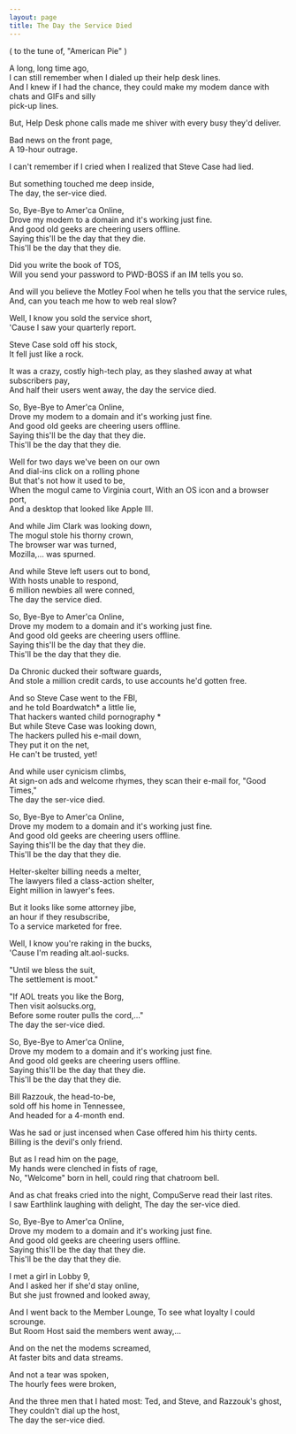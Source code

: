 ```yaml
---
layout: page
title: The Day the Service Died
---
```


( to the tune of, "American Pie" )


A long, long time ago,<br>
I can still remember when I dialed up their help desk lines.<br>
And I knew if I had the chance, they could make my modem dance with chats and 
GIFs and silly<br>
pick-up lines.</p>

But, Help Desk phone calls made me shiver with every busy they'd deliver.</p>

Bad news on the front page,<br>
A 19-hour outrage.</p>

I can't remember if I cried when I realized that Steve Case had lied.</p>

But something touched me deep inside,<br>
The day, the ser-vice died.</p>

So, Bye-Bye to Amer'ca Online,<br>
Drove my modem to a domain and it's working just fine.<br>
And good old geeks are cheering users offline.<br>
Saying this'll be the day that they die.<br>
This'll be the day that they die.</p>

Did you write the book of TOS,<br>
Will you send your password to PWD-BOSS if an IM tells you so.</p>

And will you believe the Motley Fool when he tells you that the service rules,<br>
And, can you teach me how to web real slow?</p>

Well, I know you sold the service short,<br>
'Cause I saw your quarterly report.</p>

Steve Case sold off his stock,<br>
It fell just like a rock.</p>

It was a crazy, costly high-tech play, as they slashed away at what subscribers pay,<br>
And half their users went away, the day the service died.</p>

So, Bye-Bye to Amer'ca Online,<br>
Drove my modem to a domain and it's working just fine.<br>
And good old geeks are cheering users offline.<br>
Saying this'll be the day that they die.<br>
This'll be the day that they die.</p>

Well for two days we've been on our own<br>
And dial-ins click on a rolling phone<br>
But that's not how it used to be,<br>
When the mogul came to Virginia court, With an OS icon and a browser port,<br>
And a desktop that looked like Apple III.</p>

And while Jim Clark was looking down,<br>
The mogul stole his thorny crown,<br>
The browser war was turned,<br>
Mozilla,... was spurned.</p>

And while Steve left users out to bond,<br>
With hosts unable to respond,<br>
6 million newbies all were conned,<br>
The day the service died.</p>

So, Bye-Bye to Amer'ca Online,<br>
Drove my modem to a domain and it's working just fine.<br>
And good old geeks are cheering users offline.<br>
Saying this'll be the day that they die.<br>
This'll be the day that they die.</p>

Da Chronic ducked their software guards,<br>
And stole a million credit cards, to use accounts he'd gotten free.</p>

And so Steve Case went to the FBI,<br>
and he told Boardwatch* a little lie,<br>
That hackers wanted child pornography *<br>
But while Steve Case was looking down,<br>
The hackers pulled his e-mail down,<br>
They put it on the net,<br>
He can't be trusted, yet!</p>

And while user cynicism climbs,<br>
At sign-on ads and welcome rhymes, they scan their e-mail for, "Good Times,"<br>
The day the ser-vice died.</p>

So, Bye-Bye to Amer'ca Online,<br>
Drove my modem to a domain and it's working just fine.<br>
And good old geeks are cheering users offline.<br>
Saying this'll be the day that they die.<br>
This'll be the day that they die.</p>

Helter-skelter billing needs a melter,<br>
The lawyers filed a class-action shelter,<br>
Eight million in lawyer's fees.</p>

But it looks like some attorney jibe,<br>
an hour if they resubscribe,<br>
To a service marketed for free.</p>

Well, I know you're raking in the bucks,<br>
'Cause I'm reading alt.aol-sucks.</p>

"Until we bless the suit,<br>
The settlement is moot."</p>

"If AOL treats you like the Borg,<br>
Then visit aolsucks.org,<br>
Before some router pulls the cord,..."<br>
The day the ser-vice died.</p>

So, Bye-Bye to Amer'ca Online,<br>
Drove my modem to a domain and it's working just fine.<br>
And good old geeks are cheering users offline.<br>
Saying this'll be the day that they die.<br>
This'll be the day that they die.</p>

Bill Razzouk, the head-to-be,<br>
sold off his home in Tennessee,<br>
And headed for a 4-month end.</p>

Was he sad or just incensed when Case offered him his thirty cents.<br>
Billing is the devil's only friend.</p>

But as I read him on the page,<br>
My hands were clenched in fists of rage,<br>
No, "Welcome" born in hell, could ring that chatroom bell.</p>

And as chat freaks cried into the night, CompuServe read their last rites.<br>
I saw Earthlink laughing with delight, The day the ser-vice died.</p>

So, Bye-Bye to Amer'ca Online,<br>
Drove my modem to a domain and it's working just fine.<br>
And good old geeks are cheering users offline.<br>
Saying this'll be the day that they die.<br>
This'll be the day that they die.</p>

I met a girl in Lobby 9,<br>
And I asked her if she'd stay online,<br>
But she just frowned and looked away,</p>

And I went back to the Member Lounge, To see what loyalty I could scrounge.<br>
But Room Host said the members went away,...</p>

And on the net the modems screamed,<br>
At faster bits and data streams.</p>

And not a tear was spoken,<br>
The hourly fees were broken,</p>

And the three men that I hated most: Ted, and Steve, and Razzouk's ghost,<br>
They couldn't dial up the host,<br>
The day the ser-vice died.
